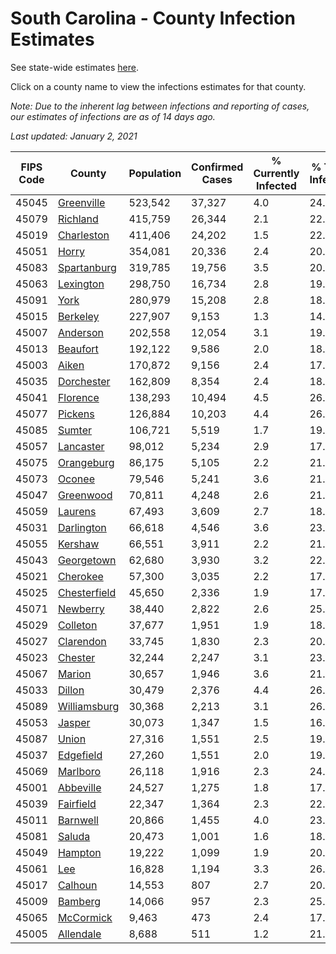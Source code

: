 # South Carolina - County Infection Estimates

See state-wide estimates [here](/infections/us-sc).

Click on a county name to view the infections estimates for that county.

*Note: Due to the inherent lag between infections and reporting of cases, our estimates of infections are as of 14 days ago.*

*Last updated: January 2, 2021*

|   FIPS Code |                       County |   Population |   Confirmed Cases |   % Currently Infected |   % Total Infected |
|-------------|------------------------------|--------------|-------------------|------------------------|--------------------|
|       45045 |     [Greenville](greenville) |      523,542 |            37,327 |                    4.0 |               24.2 |
|       45079 |         [Richland](richland) |      415,759 |            26,344 |                    2.1 |               22.7 |
|       45019 |     [Charleston](charleston) |      411,406 |            24,202 |                    1.5 |               22.4 |
|       45051 |               [Horry](horry) |      354,081 |            20,336 |                    2.4 |               20.6 |
|       45083 |   [Spartanburg](spartanburg) |      319,785 |            19,756 |                    3.5 |               20.4 |
|       45063 |       [Lexington](lexington) |      298,750 |            16,734 |                    2.8 |               19.1 |
|       45091 |                 [York](york) |      280,979 |            15,208 |                    2.8 |               18.0 |
|       45015 |         [Berkeley](berkeley) |      227,907 |             9,153 |                    1.3 |               14.8 |
|       45007 |         [Anderson](anderson) |      202,558 |            12,054 |                    3.1 |               19.5 |
|       45013 |         [Beaufort](beaufort) |      192,122 |             9,586 |                    2.0 |               18.2 |
|       45003 |               [Aiken](aiken) |      170,872 |             9,156 |                    2.4 |               17.5 |
|       45035 |     [Dorchester](dorchester) |      162,809 |             8,354 |                    2.4 |               18.0 |
|       45041 |         [Florence](florence) |      138,293 |            10,494 |                    4.5 |               26.2 |
|       45077 |           [Pickens](pickens) |      126,884 |            10,203 |                    4.4 |               26.0 |
|       45085 |             [Sumter](sumter) |      106,721 |             5,519 |                    1.7 |               19.3 |
|       45057 |       [Lancaster](lancaster) |       98,012 |             5,234 |                    2.9 |               17.9 |
|       45075 |     [Orangeburg](orangeburg) |       86,175 |             5,105 |                    2.2 |               21.7 |
|       45073 |             [Oconee](oconee) |       79,546 |             5,241 |                    3.6 |               21.1 |
|       45047 |       [Greenwood](greenwood) |       70,811 |             4,248 |                    2.6 |               21.0 |
|       45059 |           [Laurens](laurens) |       67,493 |             3,609 |                    2.7 |               18.7 |
|       45031 |     [Darlington](darlington) |       66,618 |             4,546 |                    3.6 |               23.2 |
|       45055 |           [Kershaw](kershaw) |       66,551 |             3,911 |                    2.2 |               21.7 |
|       45043 |     [Georgetown](georgetown) |       62,680 |             3,930 |                    3.2 |               22.1 |
|       45021 |         [Cherokee](cherokee) |       57,300 |             3,035 |                    2.2 |               17.4 |
|       45025 | [Chesterfield](chesterfield) |       45,650 |             2,336 |                    1.9 |               17.9 |
|       45071 |         [Newberry](newberry) |       38,440 |             2,822 |                    2.6 |               25.0 |
|       45029 |         [Colleton](colleton) |       37,677 |             1,951 |                    1.9 |               18.3 |
|       45027 |       [Clarendon](clarendon) |       33,745 |             1,830 |                    2.3 |               20.8 |
|       45023 |           [Chester](chester) |       32,244 |             2,247 |                    3.1 |               23.8 |
|       45067 |             [Marion](marion) |       30,657 |             1,946 |                    3.6 |               21.8 |
|       45033 |             [Dillon](dillon) |       30,479 |             2,376 |                    4.4 |               26.2 |
|       45089 | [Williamsburg](williamsburg) |       30,368 |             2,213 |                    3.1 |               26.4 |
|       45053 |             [Jasper](jasper) |       30,073 |             1,347 |                    1.5 |               16.2 |
|       45087 |               [Union](union) |       27,316 |             1,551 |                    2.5 |               19.0 |
|       45037 |       [Edgefield](edgefield) |       27,260 |             1,551 |                    2.0 |               19.1 |
|       45069 |         [Marlboro](marlboro) |       26,118 |             1,916 |                    2.3 |               24.8 |
|       45001 |       [Abbeville](abbeville) |       24,527 |             1,275 |                    1.8 |               17.9 |
|       45039 |       [Fairfield](fairfield) |       22,347 |             1,364 |                    2.3 |               22.0 |
|       45011 |         [Barnwell](barnwell) |       20,866 |             1,455 |                    4.0 |               23.4 |
|       45081 |             [Saluda](saluda) |       20,473 |             1,001 |                    1.6 |               18.2 |
|       45049 |           [Hampton](hampton) |       19,222 |             1,099 |                    1.9 |               20.2 |
|       45061 |                   [Lee](lee) |       16,828 |             1,194 |                    3.3 |               26.1 |
|       45017 |           [Calhoun](calhoun) |       14,553 |               807 |                    2.7 |               20.0 |
|       45009 |           [Bamberg](bamberg) |       14,066 |               957 |                    2.3 |               25.3 |
|       45065 |       [McCormick](mccormick) |        9,463 |               473 |                    2.4 |               17.0 |
|       45005 |       [Allendale](allendale) |        8,688 |               511 |                    1.2 |               21.7 |